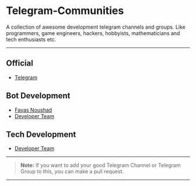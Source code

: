 # Telegram-Communities

A collection of awesome development telegram channels and groups. Like programmers, game engineers, hackers, hobbyists, mathematicians and tech enthusiasts etc.

---

## Official

- [Telegram](https://telegram.me/Telegram)

## Bot Development 

- [Fayas Noushad](https://telegram.me/FayasNoushad)
- [Developer Team](https://telegram.me/TheDeveloperTeam)

## Tech Development 

- [Developer Team](https://telegram.me/TheDeveloperTeam)

---

> **Note:** If you want to add your good Telegram Channel or Telegram Group to this, you can make a pull request.

---
